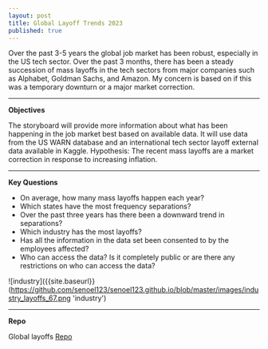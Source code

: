 ```yaml
---
layout: post
title: Global Layoff Trends 2023
published: true
---
```


Over the past 3-5 years the global job market has been robust, especially in the US tech sector.  Over the past 3 months, there has been a steady succession of mass
layoffs in the tech sectors from major companies such as Alphabet, Goldman Sachs, and Amazon. My concern is based on if this was a temporary downturn or a major market
correction.

---

**Objectives**

The storyboard will provide more information about what has been happening in the job market best based on available data. It will use data from the US WARN database and
an international tech sector layoff external data available in Kaggle. Hypothesis: The recent mass layoffs are a market correction in response to increasing inflation.

---
**Key Questions** 

-	On average, how many mass layoffs happen each year?
-	Which states have the most frequency separations?
-	Over the past three years has there been a downward trend in separations?
-	Which industry has the most layoffs?
-	Has all the information in the data set been consented to by the employees affected?
-	Who can access the data? Is it completely public or are there any restrictions on who can access the data?


![industry]({{site.baseurl}}(https://github.com/senoel123/senoel123.github.io/blob/master/images/industry_layoffs_67.png 'industry')

---
**Repo**

Global layoffs [Repo](https://github.com/senoel123/Python_layoffs_trends)
